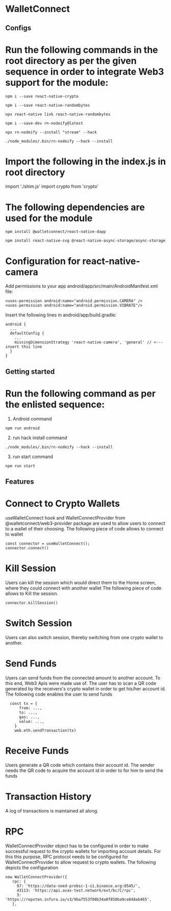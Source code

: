 # WalletConnect

## Configs

# Run the following commands in the root directory as per the given sequence in order to integrate Web3 support for the module:
```
npm i --save react-native-crypto
```
```
npm i --save react-native-randombytes
```
```
npx react-native link react-native-randombytes
```
```
npm i --save-dev rn-nodeify@latest
```
```
npx rn-nodeify --install "stream" --hack
```
```
./node_modules/.bin/rn-nodeify --hack --install
```
# Import the  following in the index.js in root directory

import './shim.js'
import crypto from 'crypto'

# The following dependencies are used for the module

```
npm install @walletconnect/react-native-dapp
```
```
npm install react-native-svg @react-native-async-storage/async-storage
```

# Configuration for react-native-camera
Add permissions to your app android/app/src/main/AndroidManifest.xml file:
```
<uses-permission android:name="android.permission.CAMERA" />
<uses-permission android:name="android.permission.VIBRATE"/>

```
Insert the following lines in android/app/build.gradle:
```
android {
  ...
  defaultConfig {
    ...
    missingDimensionStrategy 'react-native-camera', 'general' // <--- insert this line
  }
}
```

## Getting started
# Run the following command as per the enlisted sequence:

1. Android command
```
npm run android
```
2. run hack install command
```
./node_modules/.bin/rn-nodeify --hack --install
```
3. run start command
```
npm run start
```
## Features

# Connect to Crypto Wallets

useWalletConnect hook and WalletConnectProvider from @walletconnect/web3-provider package are used to allow users to connect to a wallet of their choosing.
The following piece of code allows to connect to wallet
```
const connector = useWalletConnect();
connector.connect()
```
# Kill Session

Users can kill the session which would direct them to the Home screen, where they could connect with another wallet 
The following piece of code allows to Kill the session.
```
connector.killSession()
```
# Switch Session

Users can also switch session, thereby switching from one crypto wallet to another.

# Send Funds

Users can send funds from the connected amount to another account. To this end, Web3 Apis were made use of. The user has to scan a QR code generated by the receivers's crypto wallet in order to get his/her account id. 
The following code enables the user to send funds 
```
  const tx = {
      from: ...,
      to: ...,
      gas: ...,
      value: ...,
    }
    web.eth.sendTransaction(tx)
```

# Receive Funds

Users generate a QR code which contains their account id. The sender needs the QR code to acquire the account id in order to for him to send the funds

 # Transaction History

 A log of transactions is maintained all along.
 

 # RPC

 WalletConnectProvider object has to be configured in order to make successful request to the crypto wallets for importing account details. For this this purpose, RPC protocol needs to be configured for WalletConnectProvider to allow request to crypto wallets.
The following depicts the configuration
 ```
 new WalletConnectProvider({
    rpc: {
      97: 'https://data-seed-prebsc-1-s1.binance.org:8545/', 
      43113: 'https://api.avax-test.network/ext/bc/C/rpc',
      3: 'https://ropsten.infura.io/v3/9ba7553f08b34a0f850ba9ce848ab465',
    },
 
 ```
